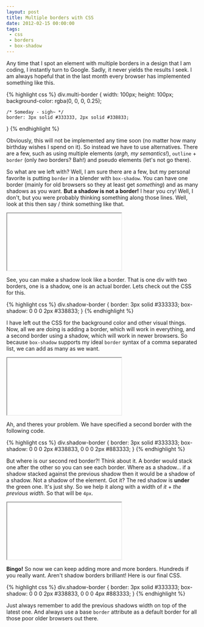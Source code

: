 ```yaml
---
layout: post
title: Multiple borders with CSS
date: 2012-02-15 00:00:00
tags:
 - css
 - borders
 - box-shadow
---
```


Any time that I spot an element with multiple borders in a design that I am coding, I instantly turn to Google. Sadly, it never yields the results I seek. I am always hopeful that in the last month every browser has implemented something like this.

{% highlight css %}
div.multi-border {
	width: 100px;
	height: 100px;
	background-color: rgba(0, 0, 0, 0.25);
	
	/* Someday - sigh~ */
	border: 3px solid #333333, 2px solid #338833;
}
{% endhighlight %}

Obviously, this will not be implemented any time soon (no matter how many birthday wishes I spend on it). So instead we have to use alternatives. There are a few, such as using multiple elements (*argh, my semantics!*), `outline` + `border` (only *two* borders? Bah!) and pseudo elements (let's not go there).

So what are we left with? Well, I am sure there are a few, but my personal favorite is putting `border` in a blender with `box-shadow`. You can have one border (mainly for old browsers so they at least get *something*) and as many shadows as you want. **But a shadow is not a border!** I hear you cry! Well, I don't, but you were probably thinking something along those lines. Well, look at this then say / think something like that.

<iframe class='example' src='/examples/box-shadow-borders/basic.html'>.</iframe>

See, you can make a shadow look like a border. That is one div with two borders, one is a shadow, one is an actual border. Lets check out the CSS for this.

{% highlight css %}
div.shadow-border {
	border: 3px solid #333333;
	box-shadow: 0 0 0 2px #338833;
}
{% endhighlight %}

I have left out the CSS for the background color and other visual things. Now, all we are doing is adding a border, which will work in everything, and a second border using a shadow, which will work in newer browsers. So because `box-shadow` supports my ideal `border` syntax of a comma separated list, we can add as many as we want.

<iframe class='example' src='/examples/box-shadow-borders/multi-wrong.html'>.</iframe>

Ah, and theres your problem. We have specified a second border with the following code.

{% highlight css %}
div.shadow-border {
	border: 3px solid #333333;
	box-shadow: 0 0 0 2px #338833, 0 0 0 2px #883333;
}
{% endhighlight %}

But where is our second red border?! Think about it. A border would stack one after the other so you can see each border. Where as a shadow&hellip; if a shadow stacked against the previous shadow then it would be a shadow of a shadow. Not a shadow of the element. Got it? The red shadow is **under** the green one. It's just shy. So we help it along with a width of *it* + *the previous width*. So that will be `4px`.

<iframe class='example' src='/examples/box-shadow-borders/multi-right.html'>.</iframe>

**Bingo!** So now we can keep adding more and more borders. Hundreds if you really want. Aren't shadow borders brilliant! Here is our final CSS.

{% highlight css %}
div.shadow-border {
	border: 3px solid #333333;
	box-shadow: 0 0 0 2px #338833, 0 0 0 4px #883333;
}
{% endhighlight %}

Just always remember to add the previous shadows width on top of the latest one. And always use a base `border` attribute as a default border for all those poor older browsers out there.